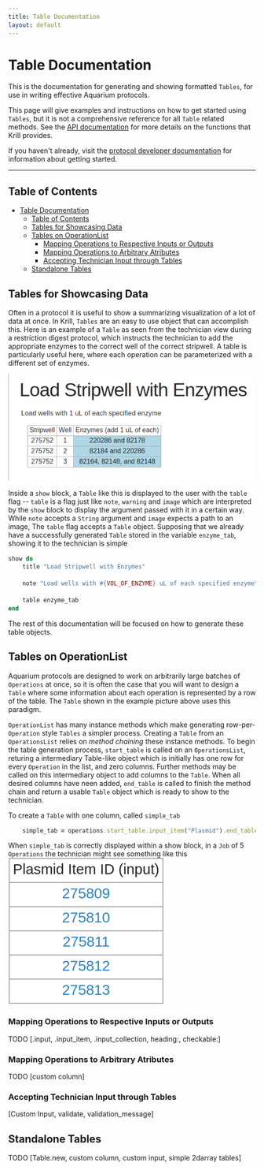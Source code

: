 ```yaml
---
title: Table Documentation
layout: default
---
```

# Table Documentation

This is the documentation for generating and showing formatted `Tables`, for use in writing effective Aquarium protocols.

This page will give examples and instructions on how to get started using `Tables`, but it is not a comprehensive reference for all `Table` related methods. 
See the [API documentation](../../../api/index.html) for more details on the functions that Krill provides.

If you haven't already, visit the [protocol developer documentation](../protocol_developer) for information about getting started.

---

## Table of Contents

<!-- TOC -->

- [Table Documentation](#table-documentation)
    - [Table of Contents](#table-of-contents)
    - [Tables for Showcasing Data](#tables-for-showcasing-data)
    - [Tables on OperationList](#tables-on-operationlist)
        - [Mapping Operations to Respective Inputs or Outputs](#mapping-operations-to-respective-inputs-or-outputs)
        - [Mapping Operations to Arbitrary Atributes](#mapping-operations-to-arbitrary-atributes)
        - [Accepting Technician Input through Tables](#accepting-technician-input-through-tables)
    - [Standalone Tables](#standalone-tables)

<!-- /TOC -->

## Tables for Showcasing Data

Often in a protocol it is useful to show a summarizing visualization of a lot of data at once. In Krill, `Tables` are an easy to use object that can accomplish this. Here is an example of a `Table` as seen from the technician view during a restriction digest protocol, which instructs the technician to add the appropriate enzymes to the correct well of the correct stripwell. A table is particularly useful here, where each operation can be parameterized with a different set of enzymes.

![Enzyme table example](images/developer/enzyme_table.png)

Inside a `show` block, a `Table` like this is displayed to the user with the `table` flag -- `table` is a flag just like `note`, `warning` and `image` which are interpreted by the `show` block to display the argument passed with it in a certain way. While `note` accepts a `String` argument and `image` expects a path to an image, The `table` flag accepts a `Table` object. Supposing that we already have a successfully generated `Table` stored in the variable `enzyme_tab`, showing it to the technician is simple

```ruby
show do
    title "Load Stripwell with Enzymes"
    
    note "Load wells with #{VOL_OF_ENZYME} uL of each specified enzyme"
    
    table enzyme_tab
end
```

The rest of this documentation will be focused on how to generate these table objects.

## Tables on OperationList

Aquarium protocols are designed to work on arbitrarily large batches of `Operations` at once, so it is often the case that you will want to design a `Table` where some information about each operation is represented by a row of the table. The `Table` shown in the example picture above uses this paradigm.

`OperationList` has many instance methods which make generating row-per-`Operation` style `Tables` a simpler process. Creating a `Table` from an `OperationsList` relies on _method chaining_ these instance methods. To begin the table generation process, `start_table` is called on an `OperationsList`, returing a intermediary Table-like object which is initially has one row for every `Operation` in the list, and zero columns. Further methods may be called on this intermediary object to add columns to the `Table`. When all desired columns have neen added, `end_table` is called to finish the method chain and return a usable `Table` object which is ready to show to the technician.

To create a `Table` with one column, called `simple_tab`
```ruby
    simple_tab = operations.start_table.input_item("Plasmid").end_table
```

When `simple_tab` is correctly displayed within a show block, in a `Job` of 5 `Operations` the technician might see something like this
![Simple table example](images/developer/simple_table.png)

### Mapping Operations to Respective Inputs or Outputs

TODO [.input, .input_item, .input_collection, heading:, checkable:]

### Mapping Operations to Arbitrary Atributes

TODO [custom column]

### Accepting Technician Input through Tables

[Custom Input, validate, validation_message]

## Standalone Tables
TODO [Table.new, custom column, custom input, simple 2darray tables]

